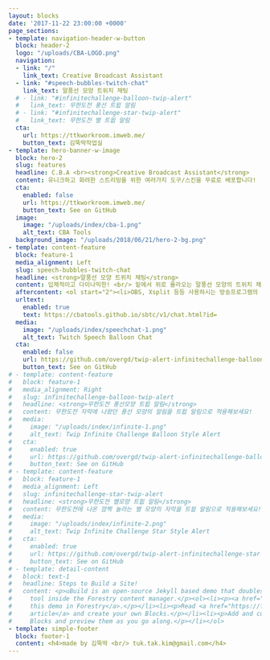 ```yaml
---
layout: blocks
date: '2017-11-22 23:00:00 +0000'
page_sections:
- template: navigation-header-w-button
  block: header-2
  logo: "/uploads/CBA-LOGO.png"
  navigation:
  - link: "/"
    link_text: Creative Broadcast Assistant
  - link: "#speech-bubbles-twitch-chat"
    link_text: 말풍선 모양 트위치 채팅
  # - link: "#infinitechallenge-balloon-twip-alert"
  #   link_text: 무한도전 풍선 트윕 알림
  # - link: "#infinitechallenge-star-twip-alert"
  #   link_text: 무한도전 별 트윕 알림
  cta:
    url: https://ttkworkroom.imweb.me/
    button_text: 김뚝딱작업실
- template: hero-banner-w-image
  block: hero-2
  slug: features
  headline: C.B.A <br><strong>Creative Broadcast Assistant</strong>
  content: 유니크하고 화려한 스트리밍을 위한 여러가지 도구/스킨을 무료로 배포합니다! 
  cta:
    enabled: false
    url: https://ttkworkroom.imweb.me/
    button_text: See on GitHub
  image:
    image: "/uploads/index/cba-1.png"
    alt_text: CBA Tools
  background_image: "/uploads/2018/06/21/hero-2-bg.png"
- template: content-feature
  block: feature-1
  media_alignment: Left
  slug: speech-bubbles-twitch-chat
  headline: <strong>말풍선 모양 트위치 채팅</strong>
  content: 입체적이고 다이나믹한! <br/> 밑에서 위로 올라오는 말풍선 모양의 트위치 채팅창 <h3>사용법</h3><br/><ol><li>밑에 트위치 ID를 입력하시고 주소를 복사해주세요!</li></ol><br/><input id='twitchID' onkeyup='printName()' placeholder='트위치ID'/>
  aftercontent: <ol start="2"><li>OBS, Xsplit 등등 사용하시는 방송프로그램의 브라우저 위젯에 복사한 주소를 넣어 만들어 주세요!<br/>*추천 사이즈 - 너비 1700 높이 600</li><li>위젯을 원하는 곳에 위치하고 사이즈를 조절해주세요!</li><li>즐거운 방송되세요! 😆</li></ol>
  urltext:
    enabled: true
    text: https://cbatools.github.io/sbtc/v1/chat.html?id=
  media:
    image: "/uploads/index/speechchat-1.png"
    alt_text: Twitch Speech Balloon Chat
  cta:
    enabled: false
    url: https://github.com/overgd/twip-alert-infinitechallenge-balloon
    button_text: See on GitHub
# - template: content-feature
#   block: feature-1
#   media_alignment: Right
#   slug: infinitechallenge-balloon-twip-alert
#   headline: <strong>무한도전 풍선모양 트윕 알림</strong>
#   content: 무한도전 자막에 나왔던 풍선 모양의 알림을 트윕 알림으로 적용해보세요!
#   media:
#     image: "/uploads/index/infinite-1.png"
#     alt_text: Twip Infinite Challenge Balloon Style Alert
#   cta:
#     enabled: true
#     url: https://github.com/overgd/twip-alert-infinitechallenge-balloon
#     button_text: See on GitHub
# - template: content-feature
#   block: feature-1
#   media_alignment: Left
#   slug: infinitechallenge-star-twip-alert
#   headline: <strong>무한도전 별모양 트윕 알림</strong>
#   content: 무한도전에 나온 깜짝 놀라는 별 모양의 자막을 트윕 알림으로 적용해보세요!
#   media:
#     image: "/uploads/index/infinite-2.png"
#     alt_text: Twip Infinite Challenge Star Style Alert
#   cta:
#     enabled: true
#     url: https://github.com/overgd/twip-alert-infinitechallenge-star
#     button_text: See on GitHub
# - template: detail-content
#   block: text-1
#   headline: Steps to Build a Site!
#   content: <p>uBuild is an open-source Jekyll based demo that doubles as a builder
#     tool inside the Forestry content manager.</p><ol><li><p><a href="https://app.forestry.io/quick-start?repo=forestryio/ubuild-jekyll&provider=github&engine=jekyll">Import
#     this demo in Forestry</a>.</p></li><li><p>Read <a href="https://forestry.io/blog/ubuild-a-new-theme-for-static-sites-using-blocks/">our
#     article</a> and create your own Blocks.</p></li><li><p>Add and customize the available
#     Blocks and preview them as you go along.</p></li></ol>
- template: simple-footer
  block: footer-1
  content: <h4>made by 김뚝딱 <br/> tuk.tak.kim@gmail.com</h4>
---
```


